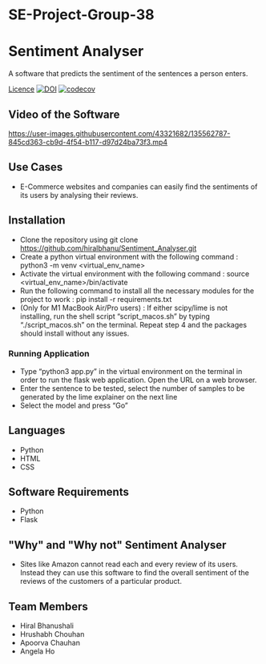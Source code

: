# SE-Project-Group-38
# Sentiment Analyser
A software that predicts the sentiment of the sentences a person enters.

[Licence](https://img.shields.io/github/license/hiralbhanu/Sentiment_Analyser)
[![DOI](https://zenodo.org/badge/410657637.svg)](https://doi.org/10.5281/zenodo.5542211)
[![codecov](https://codecov.io/gh/hiralbhanu/Sentiment_Analyser/branch/main/graph/badge.svg?token=ff137080-9172-409d-90d6-c87004bd414f)](https://codecov.io/gh/hiralbhanu/Sentiment_Analyser)

## Video of the Software

https://user-images.githubusercontent.com/43321682/135562787-845cd363-cb9d-4f54-b117-d97d24ba73f3.mp4


## Use Cases
- E-Commerce websites and companies can easily find the sentiments of its users by analysing their reviews.


## Installation
- Clone the repository using git clone https://github.com/hiralbhanu/Sentiment_Analyser.git
- Create a python virtual environment with the following command : python3 -m venv
<virtual_env_name>
- Activate the virtual environment with the following command :
source <virtual_env_name>/bin/activate
- Run the following command to install all the necessary modules for the project to work :
pip install -r requirements.txt
- (Only for M1 MacBook Air/Pro users) : If either scipy/lime is not installing, run the shell
script “script_macos.sh” by typing “./script_macos.sh” on the terminal. Repeat step 4 and
the packages should install without any issues.




### Running Application
- Type “python3 app.py” in the virtual environment on the terminal in order to run the flask
web application. Open the URL on a web browser.
- Enter the sentence to be tested, select the number of samples to be generated by the
lime explainer on the next line
- Select the model and press “Go”

## Languages
- Python
- HTML
- CSS

## Software Requirements
- Python
- Flask


## "Why" and "Why not" Sentiment Analyser
- Sites like Amazon cannot read each and every review of its users. Instead they can use this software to find the overall sentiment of the reviews of the customers of a particular product.

## Team Members
- Hiral Bhanushali
- Hrushabh Chouhan
- Apoorva Chauhan
- Angela Ho
